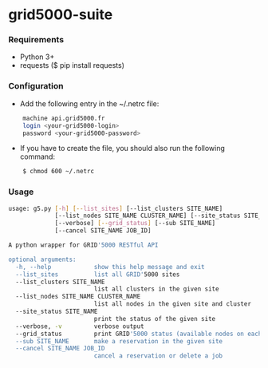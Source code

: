 # grid5000-suite

### Requirements
- Python 3+
- requests ($ pip install requests)

### Configuration
- Add the following entry in the ~/.netrc file:
```bash
	machine api.grid5000.fr
	login <your-grid5000-login>
	password <your-grid5000-password>
```

- If you have to create the file, you should also run the following command:

```bash
	$ chmod 600 ~/.netrc
```

### Usage

```bash
usage: g5.py [-h] [--list_sites] [--list_clusters SITE_NAME]
             [--list_nodes SITE_NAME CLUSTER_NAME] [--site_status SITE_NAME]
             [--verbose] [--grid_status] [--sub SITE_NAME]
             [--cancel SITE_NAME JOB_ID]

A python wrapper for GRID'5000 RESTful API

optional arguments:
  -h, --help            show this help message and exit
  --list_sites          list all GRID'5000 sites
  --list_clusters SITE_NAME
                        list all clusters in the given site
  --list_nodes SITE_NAME CLUSTER_NAME
                        list all nodes in the given site and cluster
  --site_status SITE_NAME
                        print the status of the given site
  --verbose, -v         verbose output
  --grid_status         print GRID'5000 status (available nodes on each site)
  --sub SITE_NAME       make a reservation in the given site
  --cancel SITE_NAME JOB_ID
                        cancel a reservation or delete a job
```

